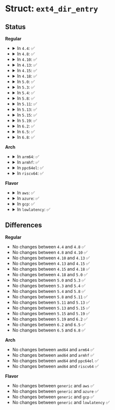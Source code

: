 # Struct: <code>ext4_dir_entry</code>

## Status
<b>Regular</b>
<ul>
<li>
<details>
<summary>In <code>4.4</code>: ✅</summary>

```c
struct ext4_dir_entry {
    __le32 inode;
    __le16 rec_len;
    __le16 name_len;
    char name[255];
};
```
</details>
</li>
<li>
<details>
<summary>In <code>4.8</code>: ✅</summary>

```c
struct ext4_dir_entry {
    __le32 inode;
    __le16 rec_len;
    __le16 name_len;
    char name[255];
};
```
</details>
</li>
<li>
<details>
<summary>In <code>4.10</code>: ✅</summary>

```c
struct ext4_dir_entry {
    __le32 inode;
    __le16 rec_len;
    __le16 name_len;
    char name[255];
};
```
</details>
</li>
<li>
<details>
<summary>In <code>4.13</code>: ✅</summary>

```c
struct ext4_dir_entry {
    __le32 inode;
    __le16 rec_len;
    __le16 name_len;
    char name[255];
};
```
</details>
</li>
<li>
<details>
<summary>In <code>4.15</code>: ✅</summary>

```c
struct ext4_dir_entry {
    __le32 inode;
    __le16 rec_len;
    __le16 name_len;
    char name[255];
};
```
</details>
</li>
<li>
<details>
<summary>In <code>4.18</code>: ✅</summary>

```c
struct ext4_dir_entry {
    __le32 inode;
    __le16 rec_len;
    __le16 name_len;
    char name[255];
};
```
</details>
</li>
<li>
<details>
<summary>In <code>5.0</code>: ✅</summary>

```c
struct ext4_dir_entry {
    __le32 inode;
    __le16 rec_len;
    __le16 name_len;
    char name[255];
};
```
</details>
</li>
<li>
<details>
<summary>In <code>5.3</code>: ✅</summary>

```c
struct ext4_dir_entry {
    __le32 inode;
    __le16 rec_len;
    __le16 name_len;
    char name[255];
};
```
</details>
</li>
<li>
<details>
<summary>In <code>5.4</code>: ✅</summary>

```c
struct ext4_dir_entry {
    __le32 inode;
    __le16 rec_len;
    __le16 name_len;
    char name[255];
};
```
</details>
</li>
<li>
<details>
<summary>In <code>5.8</code>: ✅</summary>

```c
struct ext4_dir_entry {
    __le32 inode;
    __le16 rec_len;
    __le16 name_len;
    char name[255];
};
```
</details>
</li>
<li>
<details>
<summary>In <code>5.11</code>: ✅</summary>

```c
struct ext4_dir_entry {
    __le32 inode;
    __le16 rec_len;
    __le16 name_len;
    char name[255];
};
```
</details>
</li>
<li>
<details>
<summary>In <code>5.13</code>: ✅</summary>

```c
struct ext4_dir_entry {
    __le32 inode;
    __le16 rec_len;
    __le16 name_len;
    char name[255];
};
```
</details>
</li>
<li>
<details>
<summary>In <code>5.15</code>: ✅</summary>

```c
struct ext4_dir_entry {
    __le32 inode;
    __le16 rec_len;
    __le16 name_len;
    char name[255];
};
```
</details>
</li>
<li>
<details>
<summary>In <code>5.19</code>: ✅</summary>

```c
struct ext4_dir_entry {
    __le32 inode;
    __le16 rec_len;
    __le16 name_len;
    char name[255];
};
```
</details>
</li>
<li>
<details>
<summary>In <code>6.2</code>: ✅</summary>

```c
struct ext4_dir_entry {
    __le32 inode;
    __le16 rec_len;
    __le16 name_len;
    char name[255];
};
```
</details>
</li>
<li>
<details>
<summary>In <code>6.5</code>: ✅</summary>

```c
struct ext4_dir_entry {
    __le32 inode;
    __le16 rec_len;
    __le16 name_len;
    char name[255];
};
```
</details>
</li>
<li>
<details>
<summary>In <code>6.8</code>: ✅</summary>

```c
struct ext4_dir_entry {
    __le32 inode;
    __le16 rec_len;
    __le16 name_len;
    char name[255];
};
```
</details>
</li>
</ul>
<b>Arch</b>
<ul>
<li>
<details>
<summary>In <code>arm64</code>: ✅</summary>

```c
struct ext4_dir_entry {
    __le32 inode;
    __le16 rec_len;
    __le16 name_len;
    char name[255];
};
```
</details>
</li>
<li>
<details>
<summary>In <code>armhf</code>: ✅</summary>

```c
struct ext4_dir_entry {
    __le32 inode;
    __le16 rec_len;
    __le16 name_len;
    char name[255];
};
```
</details>
</li>
<li>
<details>
<summary>In <code>ppc64el</code>: ✅</summary>

```c
struct ext4_dir_entry {
    __le32 inode;
    __le16 rec_len;
    __le16 name_len;
    char name[255];
};
```
</details>
</li>
<li>
<details>
<summary>In <code>riscv64</code>: ✅</summary>

```c
struct ext4_dir_entry {
    __le32 inode;
    __le16 rec_len;
    __le16 name_len;
    char name[255];
};
```
</details>
</li>
</ul>
<b>Flavor</b>
<ul>
<li>
<details>
<summary>In <code>aws</code>: ✅</summary>

```c
struct ext4_dir_entry {
    __le32 inode;
    __le16 rec_len;
    __le16 name_len;
    char name[255];
};
```
</details>
</li>
<li>
<details>
<summary>In <code>azure</code>: ✅</summary>

```c
struct ext4_dir_entry {
    __le32 inode;
    __le16 rec_len;
    __le16 name_len;
    char name[255];
};
```
</details>
</li>
<li>
<details>
<summary>In <code>gcp</code>: ✅</summary>

```c
struct ext4_dir_entry {
    __le32 inode;
    __le16 rec_len;
    __le16 name_len;
    char name[255];
};
```
</details>
</li>
<li>
<details>
<summary>In <code>lowlatency</code>: ✅</summary>

```c
struct ext4_dir_entry {
    __le32 inode;
    __le16 rec_len;
    __le16 name_len;
    char name[255];
};
```
</details>
</li>
</ul>

## Differences
<b>Regular</b>
<ul>
<li>
No changes between <code>4.4</code> and <code>4.8</code> ✅
</li>
<li>
No changes between <code>4.8</code> and <code>4.10</code> ✅
</li>
<li>
No changes between <code>4.10</code> and <code>4.13</code> ✅
</li>
<li>
No changes between <code>4.13</code> and <code>4.15</code> ✅
</li>
<li>
No changes between <code>4.15</code> and <code>4.18</code> ✅
</li>
<li>
No changes between <code>4.18</code> and <code>5.0</code> ✅
</li>
<li>
No changes between <code>5.0</code> and <code>5.3</code> ✅
</li>
<li>
No changes between <code>5.3</code> and <code>5.4</code> ✅
</li>
<li>
No changes between <code>5.4</code> and <code>5.8</code> ✅
</li>
<li>
No changes between <code>5.8</code> and <code>5.11</code> ✅
</li>
<li>
No changes between <code>5.11</code> and <code>5.13</code> ✅
</li>
<li>
No changes between <code>5.13</code> and <code>5.15</code> ✅
</li>
<li>
No changes between <code>5.15</code> and <code>5.19</code> ✅
</li>
<li>
No changes between <code>5.19</code> and <code>6.2</code> ✅
</li>
<li>
No changes between <code>6.2</code> and <code>6.5</code> ✅
</li>
<li>
No changes between <code>6.5</code> and <code>6.8</code> ✅
</li>
</ul>
<b>Arch</b>
<ul>
<li>
No changes between <code>amd64</code> and <code>arm64</code> ✅
</li>
<li>
No changes between <code>amd64</code> and <code>armhf</code> ✅
</li>
<li>
No changes between <code>amd64</code> and <code>ppc64el</code> ✅
</li>
<li>
No changes between <code>amd64</code> and <code>riscv64</code> ✅
</li>
</ul>
<b>Flavor</b>
<ul>
<li>
No changes between <code>generic</code> and <code>aws</code> ✅
</li>
<li>
No changes between <code>generic</code> and <code>azure</code> ✅
</li>
<li>
No changes between <code>generic</code> and <code>gcp</code> ✅
</li>
<li>
No changes between <code>generic</code> and <code>lowlatency</code> ✅
</li>
</ul>
